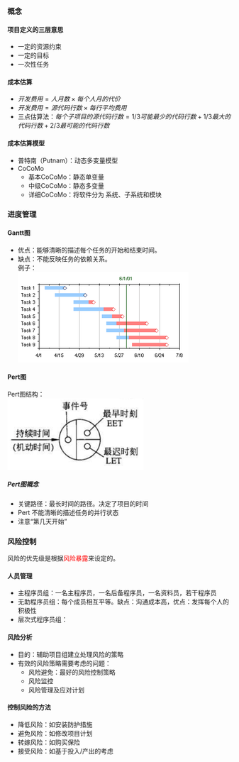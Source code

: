 ### 概念

#### 项目定义的三层意思
- 一定的资源约束
- 一定的目标
- 一次性任务

#### 成本估算
- $开发费用 = 人月数 \times 每个人月的代价$
- $开发费用 = 源代码行数 \times 每行平均费用$
- 三点估算法：$每个子项目的源代码行数 = 1/3可能最少的代码行数 + 1/3最大的代码行数 + 2/3最可能的代码行数$

#### 成本估算模型
- 普特南（Putnam）：动态多变量模型
- CoCoMo
  - 基本CoCoMo：静态单变量
  - 中级CoCoMo：静态多变量
  - 详细CoCoMo：将软件分为 系统、子系统和模块

### 进度管理
#### Gantt图
- 优点：能够清晰的描述每个任务的开始和结束时间。
- 缺点：不能反映任务的依赖关系。<br>
例子：<br>
![](img/Gantt.jpg)

#### Pert图
Pert图结构：<br>
![](img/Pert_Structure.PNG)
##### Pert图概念
- 关键路径：最长时间的路径。决定了项目的时间
- Pert 不能清晰的描述任务的并行状态
- 注意“第几天开始”

### 风险控制
风险的优先级是根据<font color='red'>风险暴露</font>来设定的。

#### 人员管理
- 主程序员组：一名主程序员，一名后备程序员，一名资料员，若干程序员
- 无助程序员组：每个成员相互平等。缺点：沟通成本高，优点：发挥每个人的积极性
- 层次式程序员组：

#### 风险分析
- 目的：辅助项目组建立处理风险的策略
- 有效的风险策略需要考虑的问题：
  - 风险避免：最好的风险控制策略
  - 风险监控
  - 风险管理及应对计划

#### 控制风险的方法
- 降低风险：如安装防护措施
- 避免风险：如修改项目计划
- 转嫁风险：如购买保险
- 接受风险：如基于投入/产出的考虑
